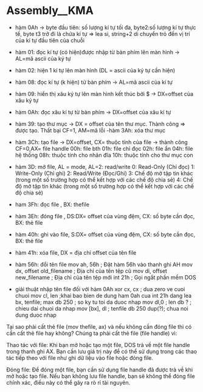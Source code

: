 # Assembly__KMA
- hàm 0Ah -> byte đầu tiên: số lượng kí tự tối đa, byte2:số lượng kí tự thực tế, byte t3 trở đi là chứa kí tự => lea si, string+2 di chuyển trỏ đến vị trí của kí tự đầu tiên của chuỗi

- hàm 01: đọc kí tự (có hiện)được nhập từ bàn phím lên màn hình -> AL=mã ascii của ký tự
- hàm 02: hiện 1 kí tự lên màn hình (DL = ascii của ký tự cần hiện)
- hàm 08: đọc kí tự (k hiện) từ bàn phím -> AL=mã ascii của kí tự
- hàm 09: hiển thị xâu ký tự lên màn hình kết thúc bởi $ -> DX=offset của xâu ký tự
- hàm 0Ah: đọc xâu kí tự từ bàn phím -> DX=offset của xâu kí tự

- hàm 39: tạo thư mục -> DX = offset của tên thư mục. Thành công => được tạo. Thất bại CF=1, AM=mã lỗi
-hàm 3Ah: xóa thư mục

- hàm 3Ch: tạo file -> DX=offset, CX= thuộc tính của file -> thành công CF=0,AX= file handle
      00h: file bth
      01h: file chỉ đọc
      02h: file ẩn
      04h: file hệ thống
      08h: thuộc tính cho nhãn đĩa
      10h: thuộc tính cho thư mục con

- hàm 3D: mở file, AL = mode, AL=2: read/write
      0: Read-Only (Chỉ đọc)
      1: Write-Only (Chỉ ghi)
      2: Read/Write (Đọc/Ghi)
      3: Chế độ mở tập tin khác (trong một số trường hợp có thể kết hợp với các chế độ chia sẻ)
      4: Chế độ mở tập tin khác (trong một số trường hợp có thể kết hợp với các chế độ chia sẻ)
- ham 3Fh: đọc file , BX: thefile 
- hàm 3Eh: đóng file , DS:DX= offset của vùng đệm, CX: số byte cần đọc, BX: thẻ file

- hàm 40h: ghi vào file, S:DX= offset của vùng đệm, CX: số byte cần đọc, BX: thẻ file
- hàm 41h: xóa file, DX = địa chỉ offset của tên file
- hàm 56h: đổi tên file
        mov ah, 56h       ; Đặt hàm 56h vào thanh ghi AH
        mov dx, offset old_filename ; Địa chỉ của tên tệp cũ
        mov di, offset new_filename ; Địa chỉ của tên tệp mới
        int 21h           ; Gọi ngắt phần mềm DOS
  
- giải thuật nhập tên file đối với hàm 0Ah
        xor cx, cx ; dua zero ve cuoi chuoi​
        mov cl, len ;khai bao bien de dung ham 0ah cua int 21h dang
        lea bx, tenfile; max db 250 ; so ky tu toi da duoc nhap
        mov dl,0 ; len db ? ; chieu dai chuoi da nhap​
       mov [bx], dl ; tenfile db 250 dup(?); chua noi dung​ duoc nhap

Tại sao phải cất thẻ file (mov thefile, ax) và nếu không cần đóng file thì có cần cất thẻ file hay không?
Chúng ta phải cất thẻ file (file handle) vì:

Thao tác với file: Khi bạn mở hoặc tạo một file, DOS trả về một file handle trong thanh ghi AX. Bạn cần lưu giá trị này để có thể sử dụng trong các thao tác tiếp theo với file như ghi dữ liệu vào file hoặc đóng file.

Đóng file: Để đóng một file, bạn cần sử dụng file handle đã được trả về khi mở hoặc tạo file. Nếu bạn không lưu file handle, bạn sẽ không thể đóng file chính xác, điều này có thể gây ra rò rỉ tài nguyên.
